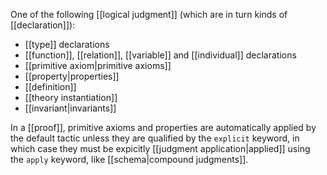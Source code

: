One of the following [[logical judgment]] (which are in turn kinds of [[declaration]]):

  - [[type]] declarations
  - [[function]], [[relation]], [[variable]] and [[individual]] declarations
  - [[primitive axiom|primitive axioms]]
  - [[property|properties]]
  - [[definition]]
  - [[theory instantiation]]
  - [[invariant|invariants]]

In a [[proof]], primitive axioms and properties are automatically applied by the default tactic unless they are qualified by the `explicit` keyword, in which case they must be expicitly [[judgment application|applied]] using the `apply` keyword, like [[schema|compound judgments]].
